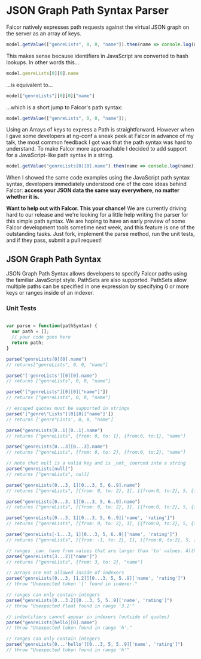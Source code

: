 # JSON Graph Path Syntax Parser

Falcor natively expresses path requests against the virtual JSON graph on the server as an array of keys.

```JavaScript
model.getValue(["genreLists", 0, 0, "name"]).then(name => console.log(name)); // Prints "Die Hard"
```
This makes sense because identifiers in JavaScript are converted to hash lookups. In other words this...

```JavaScript
model.genreLists[0][0].name
```
...is equivalent to...
```JavaScript
model["genreLists"][0][0]["name"]
```
...which is a short jump to Falcor's path syntax:
```JavaScript
model.getValue(["genreLists", 0, 0, "name"]);
```
Using an Arrays of keys to express a Path is straightforward. However when I gave some developers at ng-conf a sneak peek at Falcor in advance of my talk, the most common feedback I got was that the path syntax was hard to understand. To make Falcor more approachable I decided to add support for a JavaScript-like path syntax in a string.

```JavaScript
model.getValue("genreLists[0][0].name").then(name => console.log(name)); // Prints "Die Hard"
```
When I showed the same code examples using the JavaScript path syntax syntax, developers immediately understood one of the core ideas behind Falcor: **access your JSON data the same way everywhere, no matter whether it is.**

**Want to help out with Falcor. This your chance!** We are currently driving hard to our release and we're looking for a little help writing the parser for this simple path syntax.  We are hoping to have an early preview of some Falcor development tools sometime next week, and this feature is one of the outstanding tasks. Just fork, implement the parse method, run the unit tests, and if they pass, submit a pull request!

## JSON Graph Path Syntax

JSON Graph Path Syntax allows developers to specify Falcor paths using the familiar JavaScript style. PathSets are also supported. PathSets allow multiple paths can be specified in one expression by specifying 0 or more keys or ranges inside of an indexer.

### Unit Tests

```JavaScript

var parse = function(pathSyntax) {
  var path = [];
  // your code goes here
  return path;
}

parse("genreLists[0][0].name") 
// returns["genreLists", 0, 0, "name"]

parse("['genreLists'][0][0].name") 
// returns ["genreLists", 0, 0, "name"]

parse('["genreLists"][0][0]["name"]'])
// returns ["genreLists", 0, 0, "name"]

// escaped quotes must be supported in strings
parse('["genre\"Lists"][0][0]["name"]'])
// returns ['genre"Lists', 0, 0, "name"]

parse("genreLists[0..1][0..1].name")
// returns ["genreLists", {from: 0, to: 1}, {from:0, to:1}, "name"]

parse("genreLists[0...3][0...3].name")
// returns ["genreLists", {from: 0, to: 2}, {from:0, to:2}, "name"]

// note that null is a valid key and is _not_ coerced into a string
parse("genreLists[null]")
// returns ["genreLists", null] 

parse("genreLists[0...3, 1][0...3, 5, 6..9].name")
// returns ["genreLists", [{from: 0, to: 2}, 1], [{from:0, to:2}, 5, {from:6, to: 9}], "name"]

parse("genreLists[0...3, 1][0...3, 5, 6..9].name")
// returns ["genreLists", [{from: 0, to: 2}, 1], [{from:0, to:2}, 5, {from:6, to: 9}], "name"]

parse("genreLists[0...3, 1][0...3, 5, 6..9]['name', 'rating']")
// returns ["genreLists", [{from: 0, to: 2}, 1], [{from:0, to:2}, 5, {from:6, to: 9}], ["name","rating"]]

parse("genreLists[-1...3, 1][0...3, 5, 6..9]['name', 'rating']")
// returns ["genreLists", [{from: -1, to: 2}, 1], [{from:0, to:2}, 5, {from:6, to: 9}], ["name","rating"]]

// ranges _can_ have from values that are larger than 'to' values. Although this _is_ invalid, it's not the parser's job to enforce this.
parse("genreLists[3...2]['name']")
// returns ["genreLists", {from: 3, to: 2}, "name"]

// arrays are not allowed inside of indexers
parse("genreLists[0...3, [1,2]][0...3, 5, 5..9]['name', 'rating']")
// throw "Unexpected token '[' found in indexer."

// ranges can only contain integers
parse("genreLists[0...3.2][0...3, 5, 5..9]['name', 'rating']")
// throw "Unexpected float found in range '3.2'"

// indentifiers cannot appear in indexers (outside of quotes)
parse("genreLists[hello][0].name")
// throw "Unexpected token found in range 'h'."

// ranges can only contain integers
parse("genreLists[0...'hello'][0...3, 5, 5..9]['name', 'rating']")
// throw "Unexpected token found in range 'h'"
```
